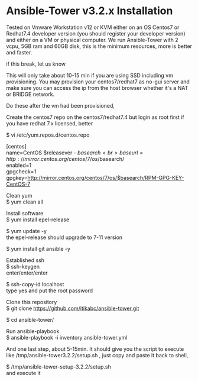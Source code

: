 # Ansible-Tower v3.2.x Installation

Tested on Vmware Workstation v12 or KVM either on an OS Centos7 or Redhat7.4 developer version (you should register your developer version) and either on a VM or physical computer. We run Ansible-Tower with 2 vcpu, 5GB ram and 60GB disk, this is the minimum resources, more is better and faster.

if this break, let us know

This will only take about 10-15 min if you are using SSD including vm provisioning. You may provision your centos7/redhat7 as no-gui server and make sure you can access the ip from the host browser whether it's a NAT or BRIDGE network.

Do these after the vm had been provisioned,

Create the centos7 repo on the centos7/redhat7.4 but login as root first
if you have redhat 7.x licensed, better

$ vi /etc/yum.repos.d/centos.repo

[centos]<br>
name=CentOS $releasever - $basearch<br>
baseurl=http://mirror.centos.org/centos/7/os/$basearch/<br>
enabled=1<br>
gpgcheck=1<br>
gpgkey=http://mirror.centos.org/centos/7/os/$basearch/RPM-GPG-KEY-CentOS-7<br>

Clean yum<br>
$ yum clean all

Install software<br>
$ yum install epel-release

$ yum update -y<br>
the epel-release should upgrade to 7-11 version

$ yum install git ansible -y

Established ssh<br>
$ ssh-keygen<br>
enter/enter/enter

$ ssh-copy-id localhost<br>
type yes and put the root password

Clone this repository<br>
$ git clone https://github.com/itikabc/ansible-tower.git

$ cd ansible-tower/

Run ansible-playbook<br>
$ ansible-playbook -i inventory ansible-tower.yml

And one last step, about 5-15min. It should give you the script to execute like /tmp/ansible-tower3.2.2/setup.sh , just copy and paste it back to shell,

$ /tmp/ansible-tower-setup-3.2.2/setup.sh<br>
and execute it
